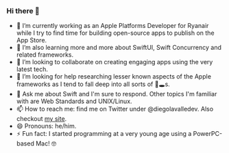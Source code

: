 ### Hi there 👋

- 🔭 I’m currently working as an Apple Platforms Developer for Ryanair while I try to find time for building open-source apps to publish on the App Store.
- 🌱 I’m also learning more and more about SwiftUI, Swift Concurrency and related frameworks.
- 👯 I’m looking to collaborate on creating engaging apps using the very latest tech.
- 🤔 I’m looking for help researching lesser known aspects of the Apple frameworks as I tend to fall deep into all sorts of 🐇🕳s.
- 💬 Ask me about Swift and I'm sure to respond. Other topics I'm familiar with are Web Standards and UNIX/Linux.
- 📫 How to reach me: find me on Twitter under @diegolavalledev. Also checkout [my site](https://diegolavalle.com).
- 😄 Pronouns: he/him.
- ⚡ Fun fact: I started programming at a very young age using a PowerPC-based Mac! 🤓
